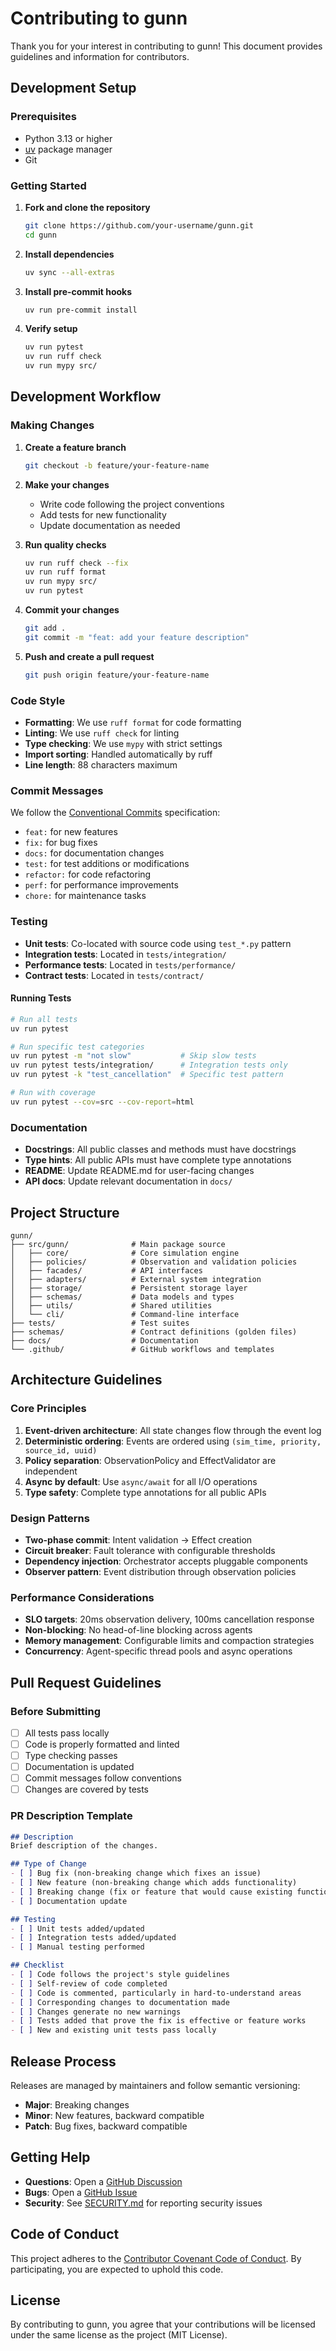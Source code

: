 # Contributing to gunn

Thank you for your interest in contributing to gunn! This document provides guidelines and information for contributors.

## Development Setup

### Prerequisites

- Python 3.13 or higher
- [uv](https://docs.astral.sh/uv/) package manager
- Git

### Getting Started

1. **Fork and clone the repository**
   ```bash
   git clone https://github.com/your-username/gunn.git
   cd gunn
   ```

2. **Install dependencies**
   ```bash
   uv sync --all-extras
   ```

3. **Install pre-commit hooks**
   ```bash
   uv run pre-commit install
   ```

4. **Verify setup**
   ```bash
   uv run pytest
   uv run ruff check
   uv run mypy src/
   ```

## Development Workflow

### Making Changes

1. **Create a feature branch**
   ```bash
   git checkout -b feature/your-feature-name
   ```

2. **Make your changes**
   - Write code following the project conventions
   - Add tests for new functionality
   - Update documentation as needed

3. **Run quality checks**
   ```bash
   uv run ruff check --fix
   uv run ruff format
   uv run mypy src/
   uv run pytest
   ```

4. **Commit your changes**
   ```bash
   git add .
   git commit -m "feat: add your feature description"
   ```

5. **Push and create a pull request**
   ```bash
   git push origin feature/your-feature-name
   ```

### Code Style

- **Formatting**: We use `ruff format` for code formatting
- **Linting**: We use `ruff check` for linting
- **Type checking**: We use `mypy` with strict settings
- **Import sorting**: Handled automatically by ruff
- **Line length**: 88 characters maximum

### Commit Messages

We follow the [Conventional Commits](https://www.conventionalcommits.org/) specification:

- `feat:` for new features
- `fix:` for bug fixes
- `docs:` for documentation changes
- `test:` for test additions or modifications
- `refactor:` for code refactoring
- `perf:` for performance improvements
- `chore:` for maintenance tasks

### Testing

- **Unit tests**: Co-located with source code using `test_*.py` pattern
- **Integration tests**: Located in `tests/integration/`
- **Performance tests**: Located in `tests/performance/`
- **Contract tests**: Located in `tests/contract/`

#### Running Tests

```bash
# Run all tests
uv run pytest

# Run specific test categories
uv run pytest -m "not slow"           # Skip slow tests
uv run pytest tests/integration/      # Integration tests only
uv run pytest -k "test_cancellation"  # Specific test pattern

# Run with coverage
uv run pytest --cov=src --cov-report=html
```

### Documentation

- **Docstrings**: All public classes and methods must have docstrings
- **Type hints**: All public APIs must have complete type annotations
- **README**: Update README.md for user-facing changes
- **API docs**: Update relevant documentation in `docs/`

## Project Structure

```
gunn/
├── src/gunn/              # Main package source
│   ├── core/              # Core simulation engine
│   ├── policies/          # Observation and validation policies
│   ├── facades/           # API interfaces
│   ├── adapters/          # External system integration
│   ├── storage/           # Persistent storage layer
│   ├── schemas/           # Data models and types
│   ├── utils/             # Shared utilities
│   └── cli/               # Command-line interface
├── tests/                 # Test suites
├── schemas/               # Contract definitions (golden files)
├── docs/                  # Documentation
└── .github/               # GitHub workflows and templates
```

## Architecture Guidelines

### Core Principles

1. **Event-driven architecture**: All state changes flow through the event log
2. **Deterministic ordering**: Events are ordered using `(sim_time, priority, source_id, uuid)`
3. **Policy separation**: ObservationPolicy and EffectValidator are independent
4. **Async by default**: Use `async/await` for all I/O operations
5. **Type safety**: Complete type annotations for all public APIs

### Design Patterns

- **Two-phase commit**: Intent validation → Effect creation
- **Circuit breaker**: Fault tolerance with configurable thresholds
- **Dependency injection**: Orchestrator accepts pluggable components
- **Observer pattern**: Event distribution through observation policies

### Performance Considerations

- **SLO targets**: 20ms observation delivery, 100ms cancellation response
- **Non-blocking**: No head-of-line blocking across agents
- **Memory management**: Configurable limits and compaction strategies
- **Concurrency**: Agent-specific thread pools and async operations

## Pull Request Guidelines

### Before Submitting

- [ ] All tests pass locally
- [ ] Code is properly formatted and linted
- [ ] Type checking passes
- [ ] Documentation is updated
- [ ] Commit messages follow conventions
- [ ] Changes are covered by tests

### PR Description Template

```markdown
## Description
Brief description of the changes.

## Type of Change
- [ ] Bug fix (non-breaking change which fixes an issue)
- [ ] New feature (non-breaking change which adds functionality)
- [ ] Breaking change (fix or feature that would cause existing functionality to not work as expected)
- [ ] Documentation update

## Testing
- [ ] Unit tests added/updated
- [ ] Integration tests added/updated
- [ ] Manual testing performed

## Checklist
- [ ] Code follows the project's style guidelines
- [ ] Self-review of code completed
- [ ] Code is commented, particularly in hard-to-understand areas
- [ ] Corresponding changes to documentation made
- [ ] Changes generate no new warnings
- [ ] Tests added that prove the fix is effective or feature works
- [ ] New and existing unit tests pass locally
```

## Release Process

Releases are managed by maintainers and follow semantic versioning:

- **Major**: Breaking changes
- **Minor**: New features, backward compatible
- **Patch**: Bug fixes, backward compatible

## Getting Help

- **Questions**: Open a [GitHub Discussion](https://github.com/your-org/gunn/discussions)
- **Bugs**: Open a [GitHub Issue](https://github.com/your-org/gunn/issues)
- **Security**: See [SECURITY.md](SECURITY.md) for reporting security issues

## Code of Conduct

This project adheres to the [Contributor Covenant Code of Conduct](CODE_OF_CONDUCT.md). By participating, you are expected to uphold this code.

## License

By contributing to gunn, you agree that your contributions will be licensed under the same license as the project (MIT License).
